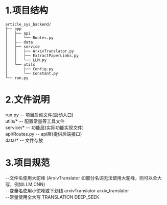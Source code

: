 # 1.项目结构
```
article_sys_backend/
├── app
│   ├── api
│   │   └── Routes.py
│   ├── data
│   ├── service
│   │   ├── ArxivTranslator.py
│   │   ├── ExtractPaperLinks.py
│   │   └── LLM.py
│   └── utils
│       ├── Config.py
│       └── Constant.py
└── run.py
```
# 2.文件说明
run.py -- 项目启动文件(启动入口)  
utils/* -- 配置常量等工具文件  
service/* -- 功能层(实际功能实现文件)  
api/Routes.py -- api层(提供后端接口)  
data/* -- 文件存放  

# 3.项目规范
--文件名使用大驼峰 (ArxivTranslator 如部分名词无法使用大驼峰，则可以全大写，例如LLM,CNN)  
--变量名使用小驼峰或下划线 arxivTranslator arxiv_translator  
--常量使用全大写 TRANSLATION DEEP_SEEK  